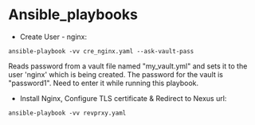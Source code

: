 # Ansible_playbooks


* Create User - nginx:

```
ansible-playbook -vv cre_nginx.yaml --ask-vault-pass
```

Reads password from a vault file named  "my_vault.yml" and sets it to the user 'nginx' which is being created. The password for the vault is "password1". Need to enter it while running this playbook.


* Install Nginx, Configure TLS certificate &  Redirect to Nexus url:

```
ansible-playbook -vv revprxy.yaml
```


